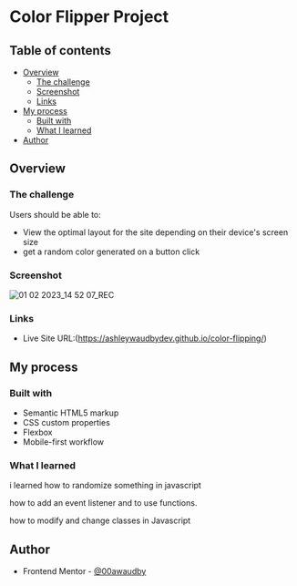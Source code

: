 # Color Flipper Project



## Table of contents

- [Overview](#overview)
  - [The challenge](#the-challenge)
  - [Screenshot](#screenshot)
  - [Links](#links)
- [My process](#my-process)
  - [Built with](#built-with)
  - [What I learned](#what-i-learned)
- [Author](#author)




## Overview

### The challenge

Users should be able to:

- View the optimal layout for the site depending on their device's screen size
-  get a random color generated on a button click

### Screenshot



![01 02 2023_14 52 07_REC](https://user-images.githubusercontent.com/84845712/216076589-04ed8253-0ff8-45fc-9de1-25ad017a6186.png)




### Links
- Live Site URL:(https://ashleywaudbydev.github.io/color-flipping/)

## My process

### Built with

- Semantic HTML5 markup
- CSS custom properties
- Flexbox
- Mobile-first workflow



### What I learned

i learned how to randomize something in javascript

how to add an event listener and to use functions.

how to modify and change classes in Javascript



## Author

- Frontend Mentor - [@00awaudby](https://www.frontendmentor.io/profile/00awaudby)


